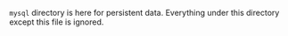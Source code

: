 `mysql` directory is here for persistent data.
Everything under this directory except this file is ignored.
